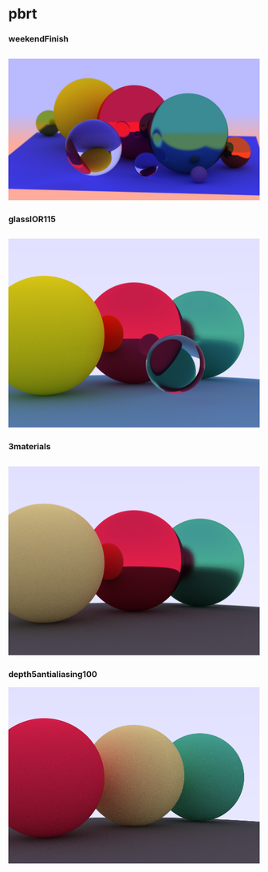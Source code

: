 # pbrt

### weekendFinish
![weekendFinish](milestones/weekendFinish.png "weekendFinish")
---
### glassIOR115
![glassIOR115](milestones/glassIOR115.png "glassIOR115")
---
### 3materials
![3materials](milestones/3materials.png "3materials")
---
### depth5antialiasing100
![depth5antialiasing100](milestones/depth5antialiasing100.png "depth5antialiasing100")


